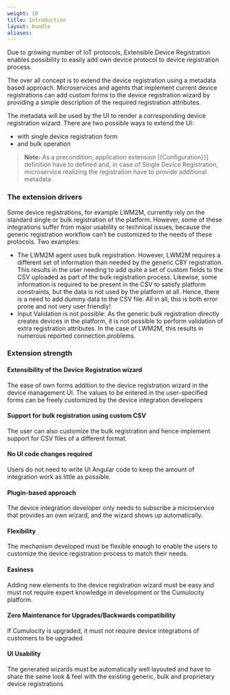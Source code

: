 ```yaml
---
weight: 10
title: Introduction
layout: bundle
aliases:
---
```


Due to growing number of IoT protocols, Extensible Device Registration enables possibility 
to easily add own device protocol to device registration process.

The over all concept is to extend the device registration using a metadata based approach. Microservices and agents that implement current device registrations can add custom forms to the device registration wizard by providing a simple description of the required registration attributes. 

The metadata will be used by the UI to render a corresponding device registration wizard. There are two possible ways to extend the UI:
- with single device registration form
- and bulk operation

> **Note:** As a precondition, application extension [{Configuration}}] definition have to defined and, in case of Single Device Registration, microservice realizing the registration have to provide additional metadata. 

### The extension drivers 
Some device registrations, for example LWM2M, currently rely on the standard single or bulk registration of the platform. However, some of these integrations suffer from major usability or technical issues, because the generic registration workflow can’t be customized to the needs of these protocols. Two examples:
- The LWM2M agent uses bulk registration. However, LWM2M requires a different set of information than needed by the generic C8Y registration. This results in the user needing to add quite a set of custom fields to the CSV uploaded as part of the bulk registration process. 
Likewise, some information is required to be present in the CSV to satisfy platform constraints, but the data is not used by the platform at all. Hence, there is a need to add dummy data to the CSV file. All in all, this is both error prone and not very user friendly!
- Input Validation is not possible: As the generic bulk registration directly creates devices in the platform, it is not possible to perform validation of extra registration attributes. In the case of LWM2M, this results in numerous reported connection problems.

### Extension strength

#### Extensibility of the Device Registration wizard
The ease of own forms addition to the device registration wizard in the device management UI. The values to be entered in the user-specified forms can be freely customized by the device integration developers

#### Support for bulk registration using custom CSV
The user can also customize the bulk registration and hence implement support for CSV files of a different format.

#### No UI code changes required
Users do not need to write UI Angular code to keep the amount of integration work as little as possible.

#### Plugin-based approach
The device integration developer only needs to subscribe a microservice that provides an own wizard, and the wizard shows up automatically.

#### Flexibility
The mechanism developed must be flexible enough to enable the users to customize the device registration process to match their needs.

#### Easiness
Adding new elements to the device registration wizard must be easy and must not require expert knowledge in development or the Cumulocity platform.

#### Zero Maintenance for Upgrades/Backwards compatibility
If Cumulocity is upgraded, it must not require device integrations of customers to be upgraded.

#### UI Usability
The generated wizards must be automatically well layouted and have to share the same look & feel with the existing generic, bulk and proprietary device registrations
